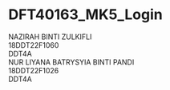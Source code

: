 # DFT40163_MK5_Login
NAZIRAH BINTI ZULKIFLI <br>
18DDT22F1060 <br>
DDT4A <br>
NUR LIYANA BATRYSYIA BINTI PANDI <br>
18DDT22F1026 <br>
DDT4A
